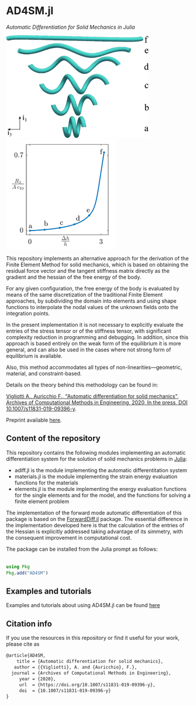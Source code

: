 # AD4SM.jl
_Automatic Differentiation for Solid Mechanics in Julia_

<img src=/images/SpringFineMeshNHb.png height=280> <img src=/images/3DSpringFineMeshNHb.png height=300>

This repository implements an alternative approach for the derivation of the Finite Element Method for solid mechanics, which is based on obtaining the residual force vector and the tangent stiffness matrix directly as the gradient and the hessian of the free energy of the body. 

For any given configuration, the free energy of the body is evaluated by means of the same discretization of the traditional Finite Element approaches, by subdividing the domain into elements and using shape functions to interpolate the nodal values of the unknown fields onto the integration points.

In the present implementation it is not necessary to explicitly evaluate the entries of the stress tensor or of the stiffness tensor, with significant complexity reduction in programming and debugging. In addition, since this approach is based entirely on the weak form of the equilibrium it is more general, and can also be used in the cases where not strong form of equilibrium is available.

Also, this method accommodates all types of non-linearities—geometric, material, and constraint-based.

Details on the theory behind this methodology can be found in: 

[Vigliotti A., Auricchio F., "Automatic differentiation for solid mechanics", Archives of Computational Methods in Engineering, 2020, In the press, DOI 10.1007/s11831-019-09396-y](https://rdcu.be/b0yx2).

Preprint available [here](https://arxiv.org/pdf/2001.07366).

## Content of the repository

This repository contains the following modules implementing an automatic differentiation system for the solution of solid mechanics problems in [Julia](https://github.com/JuliaLang/julia):

- adiff.jl		is the module implementing the automatic differentitation system
- materials.jl  is the module implementing the strain energy evaluation functions for the materials
- elements.jl   is the module implementing the energy evaluation functions for the single elements and for the model, and the functions for solving a finite element problem

The implementation of the forward mode automatic differentiation of this package is based on the [ForwardDiff.jl](https://github.com/JuliaDiff/ForwardDiff.jl) package. The essential difference in the implementation developed here is that the calculation of the entries of the Hessian is explicitly addressed taking advantage of its simmetry, with the consequent improvement in computational cost.

The package can be installed from the Julia prompt as follows:
```Julia

using Pkg
Pkg.add("AD4SM")
```
## Examples and tutorials

Examples and tutorials about using AD4SM.jl can be found [here](https://github.com/avigliotti/AD4SM_examples)

## Citation info

If you use the resources in this repository or find it useful for your work, please cite as

```
@article{AD4SM,
    title = {Automatic differentiation for solid mechanics},
   author = {{Vigliotti}, A. and {Auricchio}, F.},
  journal = {Archives of Computational Methods in Engineering},
     year = {2020},
     url  = {https://doi.org/10.1007/s11831-019-09396-y},
     doi  = {10.1007/s11831-019-09396-y}
}
```
